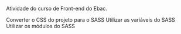 Atividade do curso de Front-end do Ebac.

Converter o CSS do projeto para o SASS
Utilizar as variáveis do SASS
Utilizar os módulos do SASS
